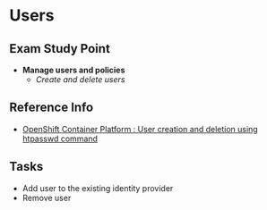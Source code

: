 # Users

## Exam Study Point

* **Manage users and policies**
    * _Create and delete users_

## Reference Info

* [OpenShift Container Platform : User creation and deletion using htpasswd command](https://www.thegeekdiary.com/openshift-container-platform-user-creation-and-deletion-using-htpasswd-command/)

## Tasks

* Add user to the existing identity provider
* Remove user
